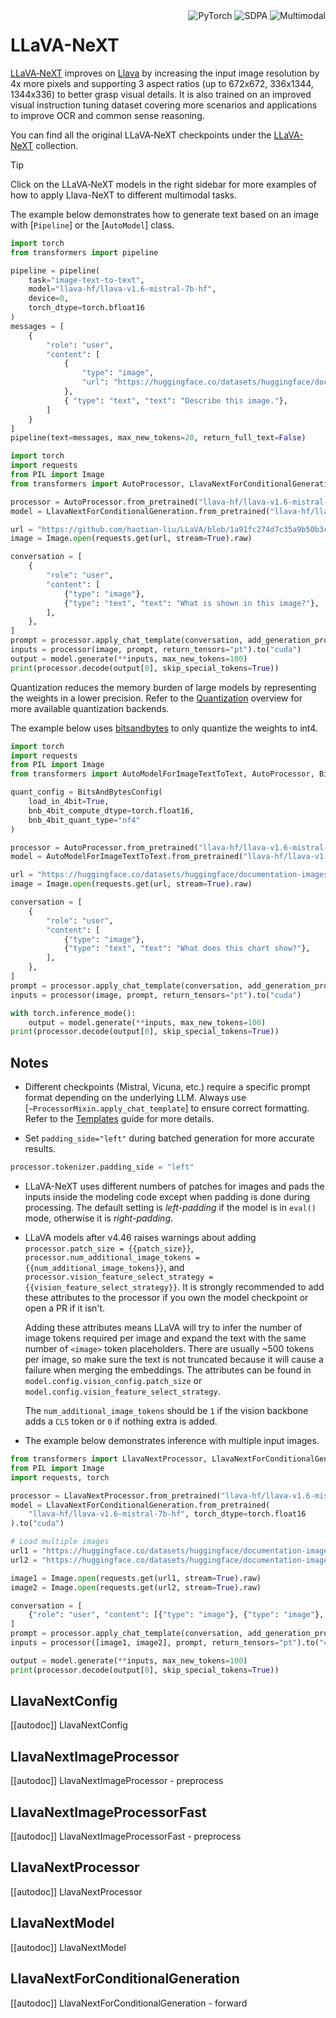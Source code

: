 <!--Copyright 2024 The HuggingFace Team. All rights reserved.

Licensed under the Apache License, Version 2.0 (the "License"); you may not use this file except in compliance with
the License. You may obtain a copy of the License at

http://www.apache.org/licenses/LICENSE-2.0

Unless required by applicable law or agreed to in writing, software distributed under the License is distributed on
an "AS IS" BASIS, WITHOUT WARRANTIES OR CONDITIONS OF ANY KIND, either express or implied. See the License for the
specific language governing permissions and limitations under the License.

⚠️ Note that this file is in Markdown but contain specific syntax for our doc-builder (similar to MDX) that may not be
rendered properly in your Markdown viewer.

-->

<div style="float: right;">
  <div class="flex flex-wrap space-x-1">
    <img alt="PyTorch" src="https://img.shields.io/badge/PyTorch-DE3412?style=flat&logo=pytorch&logoColor=white">
    <img alt="SDPA" src="https://img.shields.io/badge/%E2%9A%A1%EF%B8%8E%20SDPA-eae0c8?style=flat">
    <img alt="Multimodal" src="https://img.shields.io/badge/Multimodal-vision--language-blue">
  </div>
</div>

# LLaVA-NeXT

[LLaVA‑NeXT](https://llava-vl.github.io/blog/2024-05-10-llava-next-stronger-llms/) improves on [Llava](./llava) by increasing the input image resolution by 4x more pixels and supporting 3 aspect ratios (up to 672x672, 336x1344, 1344x336) to better grasp visual details. It is also trained on an improved visual instruction tuning dataset covering more scenarios and applications to improve OCR and common sense reasoning.

You can find all the original LLaVA‑NeXT checkpoints under the [LLaVA-NeXT](https://huggingface.co/collections/llava-hf/llava-next-65f75c4afac77fd37dbbe6cf) collection.

> [!TIP]
> Click on the LLaVA‑NeXT models in the right sidebar for more examples of how to apply Llava-NeXT to different multimodal tasks.

The example below demonstrates how to generate text based on an image with [`Pipeline`] or the [`AutoModel`] class.

<hfoptions id="usage">

<hfoption id="Pipeline">

```python
import torch  
from transformers import pipeline  

pipeline = pipeline(  
    task="image-text-to-text",  
    model="llava-hf/llava-v1.6-mistral-7b-hf",  
    device=0,  
    torch_dtype=torch.bfloat16  
)  
messages = [  
    {  
        "role": "user",  
        "content": [  
            {  
                "type": "image",  
                "url": "https://huggingface.co/datasets/huggingface/documentation-images/resolve/main/pipeline-cat-chonk.jpeg",  
            },  
            { "type": "text", "text": "Describe this image."},  
        ]  
    }  
]  
pipeline(text=messages, max_new_tokens=20, return_full_text=False)
```

</hfoption>

<hfoption id="AutoModel">

```python
import torch  
import requests  
from PIL import Image  
from transformers import AutoProcessor, LlavaNextForConditionalGeneration  

processor = AutoProcessor.from_pretrained("llava-hf/llava-v1.6-mistral-7b-hf")  
model = LlavaNextForConditionalGeneration.from_pretrained("llava-hf/llava-v1.6-mistral-7b-hf", torch_dtype=torch.float16).to("cuda")  

url = "https://github.com/haotian-liu/LLaVA/blob/1a91fc274d7c35a9b50b3cb29c4247ae5837ce39/images/llava_v1_5_radar.jpg?raw=true"  
image = Image.open(requests.get(url, stream=True).raw)  

conversation = [  
    {  
        "role": "user",  
        "content": [  
            {"type": "image"},  
            {"type": "text", "text": "What is shown in this image?"},  
        ],  
    },  
]  
prompt = processor.apply_chat_template(conversation, add_generation_prompt=True)  
inputs = processor(image, prompt, return_tensors="pt").to("cuda")  
output = model.generate(**inputs, max_new_tokens=100)  
print(processor.decode(output[0], skip_special_tokens=True))  
```

</hfoption>

</hfoptions>

Quantization reduces the memory burden of large models by representing the weights in a lower precision. Refer to the [Quantization](../quantization/overview) overview for more available quantization backends.

The example below uses [bitsandbytes](../quantization/bitsandbytes) to only quantize the weights to int4.

```python
import torch  
import requests  
from PIL import Image  
from transformers import AutoModelForImageTextToText, AutoProcessor, BitsAndBytesConfig  

quant_config = BitsAndBytesConfig(  
    load_in_4bit=True,  
    bnb_4bit_compute_dtype=torch.float16,  
    bnb_4bit_quant_type="nf4"  
)  

processor = AutoProcessor.from_pretrained("llava-hf/llava-v1.6-mistral-7b-hf")  
model = AutoModelForImageTextToText.from_pretrained("llava-hf/llava-v1.6-mistral-7b-hf", quantization_config=quant_config, device_map="auto")  

url = "https://huggingface.co/datasets/huggingface/documentation-images/resolve/main/transformers/model_doc/llava_next_ocr.png"  
image = Image.open(requests.get(url, stream=True).raw)  

conversation = [  
    {  
        "role": "user",  
        "content": [  
            {"type": "image"},  
            {"type": "text", "text": "What does this chart show?"},  
        ],  
    },  
]  
prompt = processor.apply_chat_template(conversation, add_generation_prompt=True)  
inputs = processor(image, prompt, return_tensors="pt").to("cuda")  

with torch.inference_mode():  
    output = model.generate(**inputs, max_new_tokens=100)  
print(processor.decode(output[0], skip_special_tokens=True))  
```


## Notes

* Different checkpoints (Mistral, Vicuna, etc.) require a specific prompt format depending on the underlying LLM. Always use [`~ProcessorMixin.apply_chat_template`] to ensure correct formatting. Refer to the [Templates](../chat_templating) guide for more details.

* Set `padding_side="left"` during batched generation for more accurate results.

```py
processor.tokenizer.padding_side = "left"
```

* LLaVA-NeXT uses different numbers of patches for images and pads the inputs inside the modeling code except when padding is done during processing. The default setting is *left-padding* if the model is in `eval()` mode, otherwise it is *right-padding*.

* LLaVA models after v4.46 raises warnings about adding `processor.patch_size = {{patch_size}}`, `processor.num_additional_image_tokens = {{num_additional_image_tokens}}`, and `processor.vision_feature_select_strategy = {{vision_feature_select_strategy}}`. It is strongly recommended to add these attributes to the processor if you own the model checkpoint or open a PR if it isn't.

  Adding these attributes means LLaVA will try to infer the number of image tokens required per image and expand the text with the same number of `<image>` token placeholders. There are usually ~500 tokens per image, so make sure the text is not truncated because it will cause a failure when merging the embeddings. The attributes can be found in `model.config.vision_config.patch_size` or `model.config.vision_feature_select_strategy`.

  The `num_additional_image_tokens` should be `1` if the vision backbone adds a `CLS` token or `0` if nothing extra is added.

* The example below demonstrates inference with multiple input images.

```python
from transformers import LlavaNextProcessor, LlavaNextForConditionalGeneration
from PIL import Image
import requests, torch

processor = LlavaNextProcessor.from_pretrained("llava-hf/llava-v1.6-mistral-7b-hf")
model = LlavaNextForConditionalGeneration.from_pretrained(
    "llava-hf/llava-v1.6-mistral-7b-hf", torch_dtype=torch.float16
).to("cuda")

# Load multiple images
url1 = "https://huggingface.co/datasets/huggingface/documentation-images/resolve/main/transformers/model_doc/llava_next_ocr.png"
url2 = "https://huggingface.co/datasets/huggingface/documentation-images/resolve/main/transformers/model_doc/llava_next_comparison.png"

image1 = Image.open(requests.get(url1, stream=True).raw)
image2 = Image.open(requests.get(url2, stream=True).raw)

conversation = [
    {"role": "user", "content": [{"type": "image"}, {"type": "image"}, {"type": "text", "text": "Compare these two images and describe the differences."}]}
]
prompt = processor.apply_chat_template(conversation, add_generation_prompt=True)
inputs = processor([image1, image2], prompt, return_tensors="pt").to("cuda")

output = model.generate(**inputs, max_new_tokens=100)
print(processor.decode(output[0], skip_special_tokens=True))
```


## LlavaNextConfig

[[autodoc]] LlavaNextConfig

## LlavaNextImageProcessor

[[autodoc]] LlavaNextImageProcessor
    - preprocess

## LlavaNextImageProcessorFast

[[autodoc]] LlavaNextImageProcessorFast
    - preprocess

## LlavaNextProcessor

[[autodoc]] LlavaNextProcessor

## LlavaNextModel

[[autodoc]] LlavaNextModel

## LlavaNextForConditionalGeneration

[[autodoc]] LlavaNextForConditionalGeneration
    - forward
